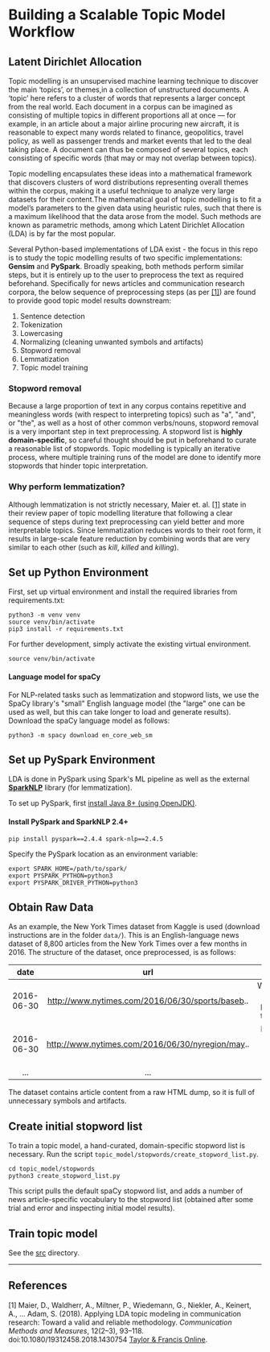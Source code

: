# Building a Scalable Topic Model Workflow

## Latent Dirichlet Allocation
Topic modelling is an unsupervised machine learning technique to discover the main ‘topics’, or themes,in a collection of unstructured documents. A ‘topic’ here refers to a cluster of words that represents a larger concept from the real world. Each document in a corpus can be imagined as consisting of multiple topics in different proportions all at once — for example, in an article about a major airline procuring new aircraft, it is reasonable to expect many words related to finance, geopolitics, travel policy, as well as passenger trends and market events that led to the deal taking place. A document can thus be composed of several topics, each consisting of specific words (that may or may not overlap between topics).

Topic modelling encapsulates these ideas into a mathematical framework that discovers clusters of word distributions representing overall themes within the corpus, making it a useful technique to analyze very large datasets for their content.The mathematical goal of topic modelling is to fit a model’s parameters to the given data using heuristic rules, such that there is a maximum likelihood that the data arose from the model. Such methods are known as parametric methods, among which ​Latent Dirichlet Allocation​ (LDA) is by far the most popular.

Several Python-based implementations of LDA exist - the focus in this repo is to study the topic modelling results of two specific implementations: __Gensim__ and __PySpark__. Broadly speaking, both methods perform similar steps, but it is entirely up to the user to preprocess the text as required beforehand. Specifically for news articles and communication research corpora, the below sequence of preprocessing steps (as per [[1]](#references)) are found to provide good topic model results downstream:

1. Sentence detection
1. Tokenization
1. Lowercasing
1. Normalizing (cleaning unwanted symbols and artifacts)
1. Stopword removal
1. Lemmatization
1. Topic model training

### Stopword removal
Because a large proportion of text in any corpus contains repetitive and meaningless words (with respect to interpreting topics) such as "a", "and", or "the", as well as a host of other common verbs/nouns, stopword removal is a very important step in text preprocessing. A stopword list is **highly domain-specific**, so careful thought should be put in beforehand to curate a reasonable list of stopwords. Topic modelling is typically an iterative process, where multiple training runs of the model are done to identify more stopwords that hinder topic interpretation.

### Why perform lemmatization?
Although lemmatization is not strictly necessary, Maier et. al. [[1]](#references) state in their review paper of topic modelling literature that following a clear sequence of steps during text preprocessing can yield better and more interpretable topics. Since lemmatization reduces words to their root form, it results in large-scale feature reduction by combining words that are very similar to each other (such as *kill*, *killed* and *killing*).


## Set up Python Environment

First, set up virtual environment and install the required libraries from requirements.txt:

```
python3 -m venv venv
source venv/bin/activate
pip3 install -r requirements.txt
```

For further development, simply activate the existing virtual environment.

```
source venv/bin/activate
```

#### Language model for spaCy

For NLP-related tasks such as lemmatization and stopword lists, we use the SpaCy library's "small" English language model (the "large" one can be used as well, but this can take longer to load and generate results). Download the spaCy language model as follows:

```
python3 -m spacy download en_core_web_sm
```

## Set up PySpark Environment

LDA is done in PySpark using Spark's ML pipeline as well as the external [__SparkNLP__](https://nlp.johnsnowlabs.com/) library (for lemmatization).

To set up PySpark, first [install Java 8+ (using OpenJDK)](https://openjdk.java.net/install/).

#### Install PySpark and SparkNLP 2.4+
```
pip install pyspark==2.4.4 spark-nlp==2.4.5
```
Specify the PySpark location as an environment variable:

```
export SPARK_HOME=/path/to/spark/
export PYSPARK_PYTHON=python3
export PYSPARK_DRIVER_PYTHON=python3
```

## Obtain Raw Data
As an example, the New York Times dataset from Kaggle is used (download instructions are in the folder `data/`). This is an English-language news dataset of 8,800 articles from the New York Times over a few months in 2016. The structure of the dataset, once preprocessed, is as follows:

| date | url | content |
|:------:| :-----: | :-------: |
| 2016-06-30 |  http://www.nytimes.com/2016/06/30/sports/baseb..   | WASHINGTON — Stellar pitching kept the Mets af...  |
| 2016-06-30 |  http://www.nytimes.com/2016/06/30/nyregion/may..   | Mayor Bill de Blasio’s counsel and chief legal...
| ...|  ... |  ... |

The dataset contains article content from a raw HTML dump, so it is full of unnecessary symbols and artifacts.

## Create initial stopword list
To train a topic model, a hand-curated, domain-specific stopword list is necessary. Run the script `topic_model/stopwords/create_stopword_list.py`.
```
cd topic_model/stopwords
python3 create_stopword_list.py
```
This script pulls the default spaCy stopword list, and adds a number of news article-specific vocabulary to the stopword list (obtained after some trial and error and inspecting initial model results).

## Train topic model
See the [src](https://github.com/prrao87/topic-modelling/tree/master/src) directory.

---

## References

[1] Maier, D., Waldherr, A., Miltner, P., Wiedemann, G., Niekler, A., Keinert, A., ... Adam, S. (2018). Applying LDA topic modeling in communication research: Toward a valid and reliable methodology. *Communication Methods and Measures*, 12(2–3), 93–118. doi:10.1080/19312458.2018.1430754 [Taylor & Francis Online](https://www.tandfonline.com/servlet/linkout?suffix=CIT0040&dbid=20&doi=10.1080%2F19312458.2018.1458084&key=10.1080%2F19312458.2018.1430754&tollfreelink=2_18_091d52e2c25fb605f624551cc29e5f412ee28f10d2308cd98d03acb52762af29).
